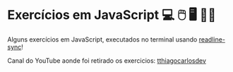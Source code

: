 # Exercícios em JavaScript 💻 🖱️ 🖥️ 👨‍💻

Alguns exercícios em JavaScript, executados no terminal usando [readline-sync](https://github.com/anseki/readline-sync)!

Canal do YouTube aonde foi retirado os exercicios: [tthiagocarlosdev](https://www.youtube.com/watch?v=0mHEuja3c_Y&list=PLHqoKScEn2PuAxQBubqmXHKbnAkrkHFIy&index=1) 
